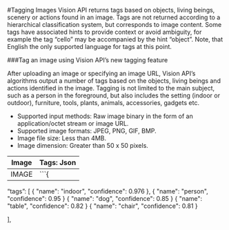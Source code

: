 <!-- 
NavPath: Computer Vision API
LinkLabel: Tagging Images
Url: Computer-Vision-API/documentation/TaggingImages
Weight: 100
-->

#Tagging Images
Vision API returns tags based on objects, living beings, scenery or actions found in an image. Tags are not returned according to a hierarchical classification system, but corresponds to image content. Some tags have associated hints to provide context or avoid ambiguity, for example the tag “cello” may be accompanied by the hint “object”. Note, that English the only supported language for tags at this point.

###Tag an image using Vision API’s new tagging feature

After uploading an image or specifying an image URL, Vision API’s algorithms output a number of tags based on the objects, living beings and actions identified in the image. Tagging is not limited to the main subject, such as a person in the foreground, but also includes the setting (indoor or outdoor), furniture, tools, plants, animals, accessories, gadgets etc. 

* Supported input methods: Raw image binary in the form of an application/octet stream or image URL.
* Supported image formats: JPEG, PNG, GIF, BMP.
* Image file size: Less than 4MB.
* Image dimension: Greater than 50 x 50 pixels.

Image  | Tags: Json
------|------|
IMAGE | ```{
“tags”: [
{
  "name": "indoor",
          "confidence": 0.976
},
{
  "name": "person",
           "confidence": 0.95
}
{
  "name": "dog",
           "confidence": 0.85
}
{
  "name": "table",
           "confidence": 0.82
}
{
  "name": "chair",
           "confidence": 0.81
}

],
```

